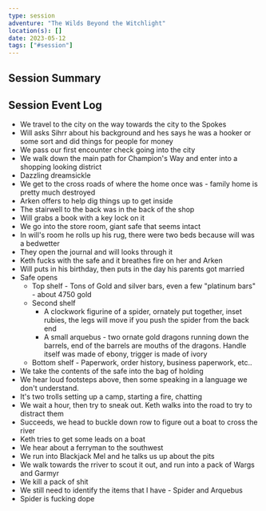 ```yaml
---
type: session
adventure: "The Wilds Beyond the Witchlight"
location(s): []
date: 2023-05-12
tags: ["#session"]
---
```


## Session Summary

## Session Event Log

- We travel to the city on the way towards the city to the Spokes 
- Will asks Sihrr about his background and hes says he was a hooker or some sort and did things for people for money
- We pass our first encounter check going into the city
- We walk down the main path for Champion's Way and enter into a shopping looking district
- Dazzling dreamsickle
- We get to the cross roads of where the home once was - family home is pretty much destroyed
- Arken offers to help dig things up to get inside
- The stairwell to the back was in the back of the shop
- Will grabs a book with a key lock on it
- We go into the store room, giant safe that seems intact
- In will's room he rolls up his rug, there were two beds because will was a bedwetter
- They open the journal and will looks through it
- Keth fucks with the safe and it breathes fire on her and Arken
- Will puts in his birthday, then puts in the day his parents got married
- Safe opens
	- Top shelf - Tons of Gold and silver bars, even a few "platinum bars" - about 4750 gold
	- Second shelf
		- A clockwork figurine of a spider, ornately put together, inset rubies, the legs will move if you push the spider from the back end
		- A small arquebus - two ornate gold dragons running down the barrels, end of the barrels are mouths of the dragons. Handle itself was made of ebony, trigger is made of ivory
	- Bottom shelf - Paperwork, order history, business paperwork, etc..
- We take the contents of the safe into the  bag of holding
- We hear loud footsteps above, then some speaking in a language we don't understand.
- It's two trolls setting up a camp, starting a fire, chatting
- We wait a hour, then try to sneak out. Keth walks into the road to try to distract them
- Succeeds, we head to buckle down row to figure out a boat to cross the river
- Keth tries to get some leads on a boat
- We hear about a ferryman to the southwest
- We run into Blackjack Mel and he talks us up about the pits
- We walk towards the rriver to scout it out, and run into a pack of Wargs and Garmyr
- We kill a pack of shit
- We still need to identify the items that I have - Spider and Arquebus
- Spider is fucking dope